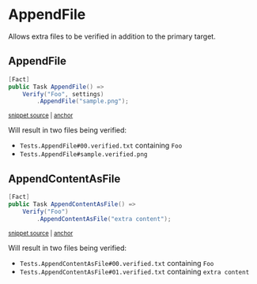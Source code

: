 <!--
GENERATED FILE - DO NOT EDIT
This file was generated by [MarkdownSnippets](https://github.com/SimonCropp/MarkdownSnippets).
Source File: /docs/mdsource/append-file.source.md
To change this file edit the source file and then run MarkdownSnippets.
-->

# AppendFile

Allows extra files to be verified in addition to the primary target.


## AppendFile

<!-- snippet: AppendFile -->
<a id='snippet-AppendFile'></a>
```cs
[Fact]
public Task AppendFile() =>
    Verify("Foo", settings)
        .AppendFile("sample.png");
```
<sup><a href='/src/Verify.Tests/Converters/InstanceFileAppenderTests.cs#L20-L27' title='Snippet source file'>snippet source</a> | <a href='#snippet-AppendFile' title='Start of snippet'>anchor</a></sup>
<!-- endSnippet -->

Will result in two files being verified:

 * `Tests.AppendFile#00.verified.txt` containing `Foo`
 * `Tests.AppendFile#sample.verified.png`


## AppendContentAsFile

<!-- snippet: AppendContentAsFile -->
<a id='snippet-AppendContentAsFile'></a>
```cs
[Fact]
public Task AppendContentAsFile() =>
    Verify("Foo")
        .AppendContentAsFile("extra content");
```
<sup><a href='/src/Verify.Tests/Converters/InstanceFileAppenderTests.cs#L29-L36' title='Snippet source file'>snippet source</a> | <a href='#snippet-AppendContentAsFile' title='Start of snippet'>anchor</a></sup>
<!-- endSnippet -->

Will result in two files being verified:

 * `Tests.AppendContentAsFile#00.verified.txt` containing `Foo`
 * `Tests.AppendContentAsFile#01.verified.txt` containing `extra content`
